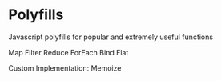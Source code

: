 # Polyfills
Javascript polyfills for popular and extremely useful functions

Map
Filter
Reduce
ForEach
Bind
Flat

Custom Implementation:
Memoize
